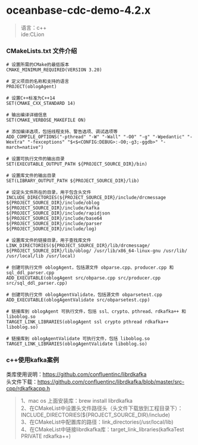 # oceanbase-cdc-demo-4.2.x

> 语言：c++   
> ide:CLion   

### CMakeLists.txt 文件介绍
``` 
# 设置所需的CMake的最低版本
CMAKE_MINIMUM_REQUIRED(VERSION 3.20)

# 定义项目的名称和支持的语言
PROJECT(oblogAgent)

# 设置C++标准为C++14
SET(CMAKE_CXX_STANDARD 14)

# 输出编译详细信息
SET(CMAKE_VERBOSE_MAKEFILE ON)

# 添加编译选项，包括线程支持、警告选项、调试选项等
ADD_COMPILE_OPTIONS("-pthread" "-W" "-Wall" "-O0" "-g" "-Wpedantic" "-Wextra" "-fexceptions" "$<$<CONFIG:DEBUG>:-O0;-g3;-ggdb>" "-march=native")

# 设置可执行文件的输出目录
SET(EXECUTABLE_OUTPUT_PATH ${PROJECT_SOURCE_DIR}/bin)

# 设置库文件的输出目录
SET(LIBRARY_OUTPUT_PATH ${PROJECT_SOURCE_DIR}/lib)

# 设定头文件所在的目录，用于包含头文件
INCLUDE_DIRECTORIES(${PROJECT_SOURCE_DIR}/include/drcmessage ${PROJECT_SOURCE_DIR}/include/oblog ${PROJECT_SOURCE_DIR}/include/kafka ${PROJECT_SOURCE_DIR}/include/rapidjson ${PROJECT_SOURCE_DIR}/include/base64 ${PROJECT_SOURCE_DIR}/include/parser ${PROJECT_SOURCE_DIR}/include/log)

# 设置库文件的链接目录，用于查找库文件
LINK_DIRECTORIES(${PROJECT_SOURCE_DIR}/lib/drcmessage/ ${PROJECT_SOURCE_DIR}/lib/oblog/ /usr/lib/x86_64-linux-gnu /usr/lib/ /usr/local/lib /usr/local)

# 创建可执行文件 oblogAgent，包括源文件 obparse.cpp、producer.cpp 和 sql_ddl_parser.cpp
ADD_EXECUTABLE(oblogAgent src/obparse.cpp src/producer.cpp src/sql_ddl_parser.cpp)

# 创建可执行文件 oblogAgentValidate，包括源文件 obparsetest.cpp
ADD_EXECUTABLE(oblogAgentValidate src/obparsetest.cpp)

# 链接库到 oblogAgent 可执行文件，包括 ssl、crypto、pthread、rdkafka++ 和 liboblog.so
TARGET_LINK_LIBRARIES(oblogAgent ssl crypto pthread rdkafka++ liboblog.so)

# 链接库到 oblogAgentValidate 可执行文件，包括 liboblog.so
TARGET_LINK_LIBRARIES(oblogAgentValidate liboblog.so)
```

### c++使用kafka案例

类库使用说明：https://github.com/confluentinc/librdkafka   
头文件下载：https://github.com/confluentinc/librdkafka/blob/master/src-cpp/rdkafkacpp.h   

> 1、mac os 上面安装库：brew install librdkafka      
> 2、在CMakeList中设置头文件路径头（头文件下载放到工程目录下）：INCLUDE_DIRECTORIES(${PROJECT_SOURCE_DIR}/include)     
> 3、在CMakeList中配置库的路径：link_directories(/usr/local/lib)   
> 4、在CMakeList中链接librdkafka库：target_link_libraries(kafkaTest PRIVATE rdkafka++)     
